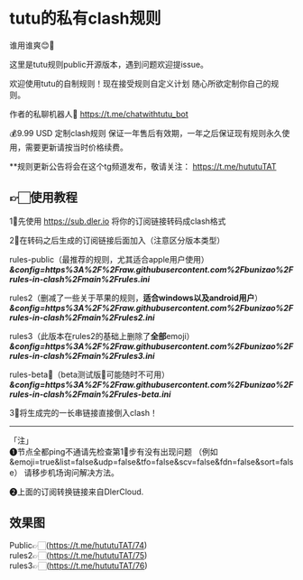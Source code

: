 # tutu的私有clash规则
谁用谁爽😊🥰

这里是tutu规则public开源版本，遇到问题欢迎提issue。

欢迎使用tutu的自制规则！现在接受规则自定义计划 随心所欲定制你自己的规则。

作者的私聊机器人🤖️ https://t.me/chatwithtutu_bot

💰9.99 USD 定制clash规则 保证一年售后有效期，一年之后保证现有规则永久使用，需要更新请按当时价格续费。

**规则更新公告将会在这个tg频道发布，敬请关注： https://t.me/hututuTAT


## 👉🏻使用教程
1⃣️先使用  https://sub.dler.io 将你的订阅链接转码成clash格式

2⃣️在转码之后生成的订阅链接后面加入（注意区分版本类型）

rules-public（最推荐的规则，尤其适合apple用户使用）  
***&config=https%3A%2F%2Fraw.githubusercontent.com%2Fbunizao%2Frules-in-clash%2Fmain%2Frules.ini***

rules2（删减了一些关于苹果的规则，**适合windows以及android用户**）  
***&config=https%3A%2F%2Fraw.githubusercontent.com%2Fbunizao%2Frules-in-clash%2Fmain%2Frules2.ini***

rules3（此版本在rules2的基础上删除了**全部**emoji）  
***&config=https%3A%2F%2Fraw.githubusercontent.com%2Fbunizao%2Frules-in-clash%2Fmain%2Frules3.ini***

rules-beta🚧（beta测试版🚧可能随时不可用）  
***&config=https%3A%2F%2Fraw.githubusercontent.com%2Fbunizao%2Frules-in-clash%2Fmain%2Frules-beta.ini***

3⃣️将生成完的一长串链接直接倒入clash！
****
「注」  
❶节点全都ping不通请先检查第1⃣️步有没有出现问题  （例如&emoji=true&list=false&udp=false&tfo=false&scv=false&fdn=false&sort=false）  请移步机场询问解决方法。

❷上面的订阅转换链接来自DlerCloud.

## 效果图

Public👉🏻(https://t.me/hututuTAT/74)  
rules2👉🏻(https://t.me/hututuTAT/75)  
rules3👉🏻(https://t.me/hututuTAT/76)
